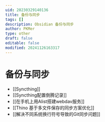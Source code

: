 ```yaml
---
uid: 20230329140136
title: 备份与同步
tags: []
description: Obsidian 备份与同步
author: PKMer
type: other
draft: false
editable: false
modified: 20241126163317
---
```


# 备份与同步

- [[Syncthing]]
- [[Syncthing配置倒腾记录]]
- [[在手机上用Alist搭建webdav服务]]
- [[Thino 基于多文件保存的同步方案优化]]
- [[解决不同系统换行符号导致的Git同步问题]]